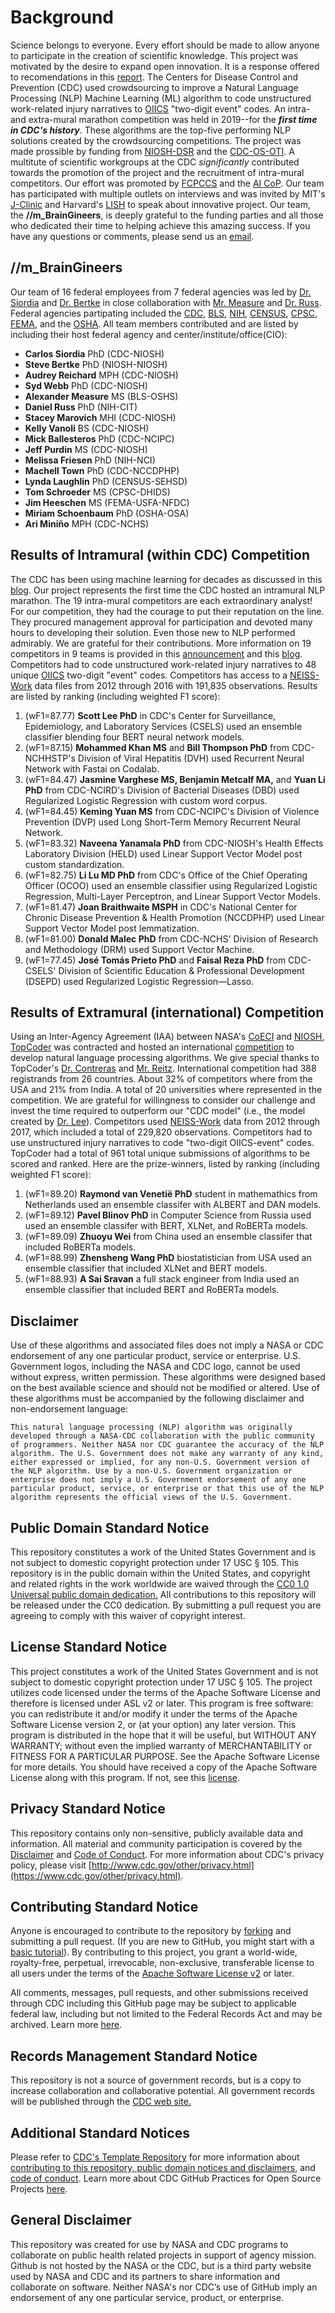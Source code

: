 # Background
Science belongs to everyone. Every effort should be made to allow anyone to participate in the creation of scientific knowledge. This project was motivated by the desire to expand open innovation. It is a response offered to recomendations in this [report](https://www.cdc.gov/niosh/topics/surveillance/pdfs/A-Smarter-National-Surveillance-System-Final.pdf). The Centers for Disease Control and Prevention (CDC) used crowdsourcing to improve a Natural Language Processing (NLP) Machine Learning (ML) algorithm to code unstructured work-related injury narratives to [OIICS](https://wwwn.cdc.gov/wisards/oiics/Trees/MultiTree.aspx?Year=2012) "two-digit event" codes. An intra- and extra-mural marathon competition was held in 2019--for the **_first time in CDC's history_**. These algorithms are the top-five performing NLP solutions created by the crowdsourcing competitions. The project was made prossible by funding from [NIOSH-DSR](https://www.cdc.gov/niosh/contact/im-dsr.html) and the [CDC-OS-OTI](https://www.cdc.gov/os/technology/index.htm). A multitute of scientific workgroups at the CDC *significantly* contributed towards the promotion of the project and the recruitment of intra-mural competitors. Our effort was promoted by [FCPCCS](https://www.citizenscience.gov/about/community-of-practice/#) and the [AI CoP](https://digital.gov/communities/artificial-intelligence/). Our team has participated with multiple outlets on interviews and was invited by MIT's [J-Clinic](https://www.jclinic.mit.edu/) and Harvard's [LISH](https://lish.harvard.edu/) to speak about innovative project. Our team, the **//m_BrainGineers**, is deeply grateful to the funding parties and all those who dedicated their time to helping achieve this amazing success. If you have any questions or comments, please send us an [email](nej6@cdc.gov).    

## //m_BrainGineers
Our team of 16 federal employees from 7 federal agencies was led by [Dr. Siordia](https://www.linkedin.com/in/carlos-siordia-phd-03b152b9/) and [Dr. Bertke](https://www.linkedin.com/in/steve-bertke-3bb49a9a/) in close collaboration with [Mr. Measure](https://www.linkedin.com/in/ameasure) and [Dr. Russ](https://www.linkedin.com/in/daniel-russ-9541aa15/). Federal agencies partipating included the [CDC](https://www.cdc.gov/), [BLS](https://www.bls.gov/), [NIH](https://www.nih.gov/), [CENSUS](https://www.census.gov/), [CPSC](https://www.cpsc.gov/), [FEMA](https://www.fema.gov/), and the [OSHA](https://www.osha.gov/). All team members contributed and are listed by including their host federal agency and center/institute/office(CIO):
 - **Carlos Siordia** PhD (CDC-NIOSH)  
 - **Steve Bertke** PhD (NIOSH-NIOSH) 
 - **Audrey Reichard** MPH (CDC-NIOSH) 
 - **Syd Webb** PhD (CDC-NIOSH)
 - **Alexander Measure** MS (BLS-OSHS) 
 - **Daniel Russ** PhD (NIH-CIT) 
 - **Stacey Marovich** MHI (CDC-NIOSH) 
 - **Kelly Vanoli** BS (CDC-NIOSH)
 - **Mick Ballesteros** PhD (CDC-NCIPC)
 - **Jeff Purdin** MS (CDC-NIOSH)
 - **Melissa Friesen** PhD (NIH-NCI) 
 - **Machell Town** PhD (CDC-NCCDPHP) 
 - **Lynda Laughlin** PhD (CENSUS-SEHSD)
 - **Tom Schroeder** MS (CPSC-DHIDS)  
 - **Jim Heeschen** MS (FEMA-USFA-NFDC)
 - **Miriam Schoenbaum** PhD (OSHA-OSA) 
 - **Ari Miniño** MPH (CDC-NCHS) 

## Results of Intramural (within CDC) Competition
The CDC has been using machine learning for decades as discussed in this [blog](https://blogs.cdc.gov/genomics/2020/09/17/artificial-intelligence/). Our project represents the first time the CDC hosted an intramural NLP marathon. The 19 intra-mural competitors are each extraordinary analyst! For our competition, they had the courage to put their reputation on the line. They procured management approval for participation and devoted many hours to developing their solution. Even those new to NLP performed admirably. We are grateful for their contributions. More information on 19 competitors in 9 teams is provided in this [announcement](https://www.cdc.gov/niosh/updates/upd-10-24-19.html) and this [blog](https://blogs.cdc.gov/niosh-science-blog/2020/02/26/ai-crowdsourcing/). Competitors had to code unstructured work-related injury narratives to 48 unique [OIICS](https://wwwn.cdc.gov/wisards/oiics/Trees/MultiTree.aspx?Year=2012) two-digit "event" codes. Competitors has access to a [NEISS-Work](https://wwwn.cdc.gov/wisards/workrisqs/) data files from 2012 through 2016 with 191,835 observations. Results are listed by ranking (including weighted F1 score):
1. (wF1=87.77) **Scott Lee PhD** in CDC's Center for Surveillance, Epidemiology, and Laboratory Services (CSELS) used an ensemble classifier blending four BERT neural network models.
2. (wF1=87.15) **Mohammed Khan MS** and **Bill Thompson PhD** from CDC-NCHHSTP's Division of Viral Hepatitis (DVH) used Recurrent Neural Network with Fastai on Codalab.  
3. (wF1=84.47) **Jasmine Varghese MS, Benjamin Metcalf MA,** and **Yuan Li PhD** from CDC-NCIRD's Division of Bacterial Diseases (DBD) used Regularized Logistic Regression with custom word corpus. 
4. (wF1=84.45) **Keming Yuan MS** from CDC-NCIPC's Division of Violence Prevention (DVP) used Long Short-Term Memory Recurrent Neural Network. 
5. (wF1=83.32) **Naveena Yanamala PhD** from CDC-NIOSH's Health Effects Laboratory Division (HELD) used Linear Support Vector Model post custom standardization.
6. (wF1=82.75) **Li Lu MD PhD** from CDC's Office of the Chief Operating Officer (OCOO) used an ensemble classifier using Regularized Logistic Regression, Multi-Layer Perceptron, and Linear Support Vector Models.
7. (wF1=81.47) **Joan Braithwaite MSPH** in CDC's National Center for Chronic Disease Prevention & Health Promotion (NCCDPHP) used Linear Support Vector Model post lemmatization. 
8. (wF1=81.00) **Donald Malec PhD** from CDC-NCHS' Division of Research and Methodology (DRM) used Support Vector Machine.
9. (wF1=77.45) **José Tomás Prieto PhD** and **Faisal Reza PhD** from CDC-CSELS' Division of Scientific Education & Professional Development (DSEPD) used Regularized Logistic Regression—Lasso.



## Results of Extramural (international) Competition
Using an Inter-Agency Agreement (IAA) between NASA's [CoECI](https://www.nasa.gov/offices/COECI/index.html) and [NIOSH](https://www.cdc.gov/niosh/contact/im-dsr.html), [TopCoder](https://www.topcoder.com/) was contracted and hosted an international [competition](https://www.topcoder.com/challenges/020c0f34-1f05-4d58-9530-680280a2994b) to develop natural language processing algorithms. 
We give special thanks to TopCoder's [Dr. Contreras](https://www.linkedin.com/in/michael-contreras-056873b/) and [Mr. Reitz](https://www.linkedin.com/in/danreitz1/).
International competition had 388 registrands from 26 countries. About 32% of competitors where from the USA and 21% from India. A total of 20 universities where represented in the competition. We are grateful for willingness to consider our challenge and invest the time required to outperform our "CDC model" (i.e., the model created by [Dr. Lee](https://www.linkedin.com/in/scott-lee-b767a1144/)). Competitors used [NEISS-Work](https://wwwn.cdc.gov/wisards/workrisqs/) data from 2012 through 2017, which included a total of 229,820 observations. Competitors had to use unstructured injury narratives to code "two-digit OIICS-event" codes. TopCoder had a total of 961 total unique submissions of algorithms to be scored and ranked. Here are the prize-winners, listed by ranking (including weighted F1 score):
1. (wF1=89.20) **Raymond van Venetië PhD** student in mathemathics from Netherlands used an ensemble classifer with ALBERT and DAN models. 
2. (wF1=89.12) **Pavel Blinov PhD** in Computer Science from Russia used used an ensemble classifer with BERT, XLNet, and RoBERTa models.
3. (wF1=89.09) **Zhuoyu Wei** from China used an ensemble classifer that included RoBERTa models. 
4. (wF1=88.99) **Zhensheng Wang PhD** biostatistician from USA used an ensemble classifier that included XLNet and BERT models.
5. (wF1=88.93) **A Sai Sravan** a full stack engineer from India used an ensemble classifier that included BERT and RoBERTa models. 

## Disclaimer 
Use of these algorithms and associated files does not imply a NASA or CDC endorsement of any one particular product, service or enterprise. U.S. Government logos, including the NASA and CDC logo, cannot be used without express, written permission. These algorithms were designed based on the best available science and should not be modified or altered. Use of these algorithms must be accompanied by the following disclaimer and non-endorsement language:

```This natural language processing (NLP) algorithm was originally developed through a NASA-CDC collaboration with the public community of programmers. Neither NASA nor CDC guarantee the accuracy of the NLP algorithm. The U.S. Government does not make any warranty of any kind, either expressed or implied, for any non-U.S. Government version of the NLP algorithm. Use by a non-U.S. Government organization or enterprise does not imply a U.S. Government endorsement of any one particular product, service, or enterprise or that this use of the NLP algorithm represents the official views of the U.S. Government.```

## Public Domain Standard Notice

This repository constitutes a work of the United States Government and is not subject to domestic copyright protection under 17 USC § 105. This repository is in the public domain within the United States, and copyright and related rights in the work worldwide are waived through the [CC0 1.0 Universal public domain dedication.](https://creativecommons.org/publicdomain/zero/1.0/) All contributions to this repository will be released under the CC0 dedication. By submitting a pull request you are agreeing to comply with this waiver of copyright interest.

## License Standard Notice

This project constitutes a work of the United States Government and is not subject to domestic copyright protection under 17 USC § 105. The project utilizes code licensed under the terms of the Apache Software License and therefore is licensed under ASL v2 or later. This program is free software: you can redistribute it and/or modify it under the terms of the Apache Software License version 2, or (at your option) any later version. This program is distributed in the hope that it will be useful, but WITHOUT ANY WARRANTY; without even the implied warranty of MERCHANTABILITY or FITNESS FOR A PARTICULAR PURPOSE. See the Apache Software License for more details. You should have received a copy of the Apache Software License along with this program. If not, see this [license](http://www.apache.org/licenses/LICENSE-2.0.html).

## Privacy Standard Notice

This repository contains only non-sensitive, publicly available data and
information. All material and community participation is covered by the
[Disclaimer](https://github.com/CDCgov/template/blob/master/DISCLAIMER.md)
and [Code of Conduct](https://github.com/CDCgov/template/blob/master/code-of-conduct.md).
For more information about CDC's privacy policy, please visit [http://www.cdc.gov/other/privacy.html](https://www.cdc.gov/other/privacy.html).

## Contributing Standard Notice

Anyone is encouraged to contribute to the repository by [forking](https://help.github.com/en/github/getting-started-with-github/fork-a-repo) and submitting a pull request. (If you are new to GitHub, you might start with a [basic tutorial](https://help.github.com/en/github/getting-started-with-github/set-up-git)). By contributing to this project, you grant a world-wide, royalty-free, perpetual, irrevocable, non-exclusive, transferable license to all users under the terms of the [Apache Software License v2](http://www.apache.org/licenses/LICENSE-2.0.html) or later.

All comments, messages, pull requests, and other submissions received through CDC including this GitHub page may be subject to applicable federal law, including but not limited to the Federal Records Act and may be archived. Learn more [here](http://www.cdc.gov/other/privacy.html).

## Records Management Standard Notice

This repository is not a source of government records, but is a copy to increase collaboration and collaborative potential. All government records will be published through the [CDC web site.](http://www.cdc.gov)

## Additional Standard Notices

Please refer to [CDC's Template Repository](https://github.com/CDCgov/template/blob/master/open_practices.md) for more information about [contributing to this repository, public domain notices and disclaimers](https://github.com/CDCgov/template/blob/master/open_practices.md), and [code of conduct](https://github.com/CDCgov/template/blob/master/code-of-conduct.md). Learn more about CDC GitHub Practices for Open Source Projects [here](https://github.com/CDCgov/template/blob/master/open_practices.md).

## General Disclaimer 
This repository was created for use by NASA and CDC programs to collaborate on public health related projects in support of agency mission. Github is not hosted by the NASA or the CDC, but is a third party website used by NASA and CDC and its partners to share information and collaborate on software. Neither NASA's nor CDC’s use of GitHub imply an endorsement of any one particular service, product, or enterprise.
